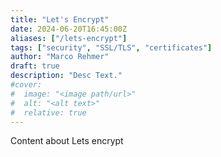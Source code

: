 ```yaml
---
title: "Let's Encrypt"
date: 2024-06-20T16:45:00Z
aliases: ["/lets-encrypt"]
tags: ["security", "SSL/TLS", "certificates"]
author: "Marco Rehmer"
draft: true
description: "Desc Text."
#cover:
#  image: "<image path/url>"
#  alt: "<alt text>"
#  relative: true
---
```


Content about Lets encrypt
